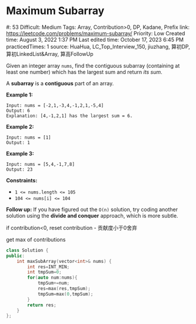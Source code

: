 # Maximum Subarray

#: 53
Difficult: Medium
Tags: Array, Contribution>0, DP, Kadane, Prefix
link: https://leetcode.com/problems/maximum-subarray/
Priority: Low
Created time: August 3, 2022 1:37 PM
Last edited time: October 17, 2023 6:45 PM
practicedTimes: 1
source: HuaHua, LC_Top_Interview_150, jiuzhang, 算初DP, 算初LinkedList&Array, 算高FollowUp

Given an integer array `nums`, find the contiguous subarray (containing at least one number) which has the largest sum and return *its sum*.

A **subarray** is a **contiguous** part of an array.

**Example 1:**

```
Input: nums = [-2,1,-3,4,-1,2,1,-5,4]
Output: 6
Explanation: [4,-1,2,1] has the largest sum = 6.

```

**Example 2:**

```
Input: nums = [1]
Output: 1

```

**Example 3:**

```
Input: nums = [5,4,-1,7,8]
Output: 23

```

**Constraints:**

- `1 <= nums.length <= 105`
- `104 <= nums[i] <= 104`

**Follow up:** If you have figured out the `O(n)` solution, try coding another solution using the **divide and conquer** approach, which is more subtle.

if contribution<0, reset contribution - 贡献度小于0舍弃

get max of contributions

```cpp
class Solution {
public:
    int maxSubArray(vector<int>& nums) {
        int res=INT_MIN;
        int tmpSum=0;
        for(auto num:nums){
            tmpSum+=num;
            res=max(res,tmpSum);
            tmpSum=max(0,tmpSum);
        }
        return res;
    }
};
```